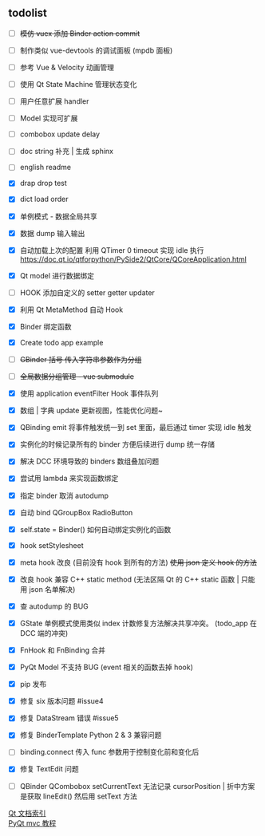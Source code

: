 ## todolist

- [ ] ~~模仿 vuex 添加 Binder action commit~~
- [ ] 制作类似 vue-devtools 的调试面板 (mpdb 面板)
- [ ] 参考 Vue & Velocity 动画管理
- [ ] 使用 Qt State Machine 管理状态变化
- [ ] 用户任意扩展 handler
- [ ] Model 实现可扩展
- [ ] combobox update delay

- [ ] doc string 补充 | 生成 sphinx 
- [ ] english readme

- [x] drap drop test
- [x] dict load order

- [x] 单例模式 - 数据全局共享
- [x] 数据 dump 输入输出
- [x] 自动加载上次的配置 利用 QTimer 0 timeout 实现 idle 执行 https://doc.qt.io/qtforpython/PySide2/QtCore/QCoreApplication.html
- [x] Qt model 进行数据绑定
- [ ] HOOK 添加自定义的 setter getter updater
- [x] 利用 Qt MetaMethod 自动 Hook 
- [x] Binder 绑定函数
- [x] Create todo app example
- [ ] ~~GBinder 括号 传入字符串参数作为分组~~
- [ ] ~~全局数据分组管理 - vue submodule~~
- [x] 使用 application eventFilter Hook 事件队列 
- [x] 数组 | 字典 update 更新视图，性能优化问题~


- [x] QBinding emit 将事件触发统一到 set 里面，最后通过 timer 实现 idle 触发
- [x] 实例化的时候记录所有的 binder 方便后续进行 dump 统一存储
- [x] 解决 DCC 环境导致的 binders 数组叠加问题
- [x] 尝试用 lambda 来实现函数绑定
- [x] 指定 binder 取消 autodump
- [x] 自动 bind QGroupBox RadioButton
- [x] self.state = Binder() 如何自动绑定实例化的函数
- [x] hook setStylesheet
- [x] meta hook 改良 (目前没有 hook 到所有的方法) ~~使用 json 定义 hook 的方法~~
- [x] 改良 hook 兼容 C++ static method (无法区隔 Qt 的 C++ static 函数 | 只能用 json 名单解决)
- [x] 查 autodump 的 BUG
- [x] GState 单例模式使用类似 index 计数修复方法解决共享冲突。 (todo_app 在 DCC 端的冲突)
- [x] FnHook 和 FnBinding 合并
- [x] PyQt Model 不支持 BUG (event 相关的函数去掉 hook)
- [x] pip 发布

- [x] 修复 six 版本问题 #issue4
- [x] 修复 DataStream 错误 #issue5
- [x] 修复 BinderTemplate Python 2 & 3 兼容问题

- [ ] binding.connect 传入 func 参数用于控制变化前和变化后
- [x] 修复 TextEdit 问题
- [ ] QBinder QCombobox setCurrentText 无法记录 cursorPosition | 折中方案是获取 lineEdit() 然后用 setText 方法

[Qt 文档索引](https://github.com/FXTD-ODYSSEY/MayaScript/blob/master/_QtDemo/_QtDoc/overviews.md)    
[PyQt mvc 教程](https://www.youtube.com/watch?v=2sRoLN337cs&list=PL8B63F2091D787896&index=2)    

